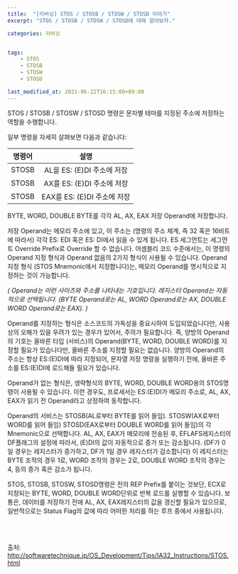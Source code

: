 ```yaml
---
title:  "[리버싱] STOS / STOSB / STOSW / STOSD 이야기"
excerpt: "STOS / STOSB / STOSW / STOSD에 대해 알아보자."

categories: 리버싱


tags:
    - STOS
    - STOSB
    - STOSW
    - STOSD

last_modified_at: 2021-06-22T16:15:00+09:00
---
```



STOS / STOSB / STOSW / STOSD 명령은 문자별 테마를 지정된 주소에 저장하는 역할을 수행합니다.



일부 명령을 자세히 살펴보면 다음과 같습니다:

|명령어|설명|
|:---:|:------:|
|STOSB| AL을 ES: (E)DI 주소에 저장|
|STOSB| AX를 ES: (E)DI 주소에 저장|
|STOSB|EAX를 ES: (E)DI 주소에 저장|



BYTE, WORD, DOUBLE BYTE를 각각 AL, AX, EAX 저장 Operand에 저장합니다.

저장 Operand는 메모리 주소에 있고, 이 주소는 (명령의 주소 체계, 즉 32 혹은 16비트에 따라서) 각각 ES: EDI 혹은 ES: DI에서 읽을 수 있게 됩니다. ES 세그먼트는 세그먼트 Override Prefix로 Override 할 수 없습니다. 어셈블리 코드 수준에서는, 이 명령의 Operand 지정 형식과 Operand 없음의 2가지 형식이 사용될 수 있습니다. Operand 지정 형식 (STOS Mnemonic에서 지정합니다)는, 메모리 Operand를 명시적으로 지정하는 것이 가능합니다.

*( Operand는 이런 사이즈와 주소를 나타내는 기호입니다. 레지스터 Operand는 자동적으로 선택됩니다. (BYTE Operand로는 AL, WORD Operand로는 AX, DOUBLE WORD Operand로는 EAX). )*

Operand를 지정하는 형식은 소스코드의 가독성을 중요시하여 도입되었습니다만, 사용상의 오해가 있을 우려가 있는 경우가 있어서, 주의가 필요합니다. 즉, 양방의 Operand의 기호는 올바른 타입 (서비스)의 Operand(BYTE, WORD, DOUBLE WORD)를 지정할 필요가 있습니다만, 올바른 주소를 지정할 필요는 없습니다. 양방의 Operand의 주소는 항상 ES:(E)DI에 따라 지정되어, 문자열 저장 명령을 실행하기 전에, 올바른 주소를 ES:(E)DI에 로드해둘 필요가 있습니다.

Operand가 없는 형식은, 생략형식의 BYTE, WORD, DOUBLE WORD용의 STOS명령이 사용될 수 있습니다. 이런 경우도, 프로세서는 ES:(E)DI가 메모리 주소로, AL, AX, EAX가 읽기 전 Operand라고 상정하여 동작합니다.

Operand의 서비스는 STOSB(AL로부터 BYTE를 읽어 들임). STOSW(AX로부터 WORD를 읽어 들임) STOSD(EAX로부터 DOUBLE WORD를 읽어 들임)의 각 Mnemonic으로 선택합니다. AL, AX, EAX가 메모리에 전송된 후, EFLAFS레지스터의 DF플래그의 설정에 따라서, (E)DI의 값이 자동적으로 증가 또는 감소됩니다. (DF가 0일 경우는 레지스터가 증가하고, DF가 1일 경우 레지스터가 감소합니다) 이 레지스터는 BYTE 조작의 경우 1로, WORD 조작의 경우는 2로, DOUBLE WORD 조작의 경우는 4, 등의 증가 혹은 감소가 됩니다.

STOS, STOSB, STOSW, STOSD명령은 전의 REP Prefix를 붙이는 것보단, ECX로 지정되는 BYTE, WORD, DOUBLE WORD단위로 반복 로드를 실행할 수 있습니다. 보통은, 데이터를 저장하기 전에 AL, AX, EAX레지스터의 값을 갱신할 필요가 있으므로, 일반적으로는 Status Flag의 값에 따라 어떠한 처리를 하는 루프 중에서 사용됩니다.

<br>
<br>

출처: http://softwaretechnique.jp/OS_Development/Tips/IA32_Instructions/STOS.html
